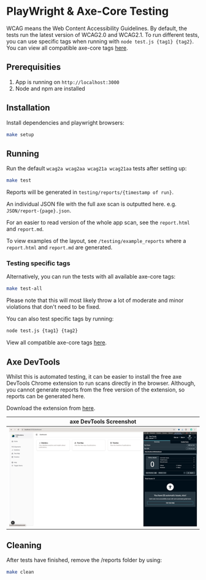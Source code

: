 # PlayWright & Axe-Core Testing

WCAG means the Web Content Accessibility Guidelines. By default, the tests run the latest version of WCAG2.0 and WCAG2.1. To run different tests, you can use specific tags when running with `node test.js {tag1} {tag2}`. You can view all compatible axe-core tags [here](https://www.deque.com/axe/core-documentation/api-documentation/#axecore-tags).


## Prerequisities

1. App is running on `http://localhost:3000`
2. Node and npm are installed

## Installation

Install dependencies and playwright browsers:

```bash
make setup
```

## Running

Run the default `wcag2a wcag2aa wcag21a wcag21aa` tests after setting up:

```bash
make test
```

Reports will be generated in `testing/reports/{timestamp of run}`.

An individual JSON file with the full axe scan is outputted here. e.g. `JSON/report-{page}.json`.

For an easier to read version of the whole app scan, see the `report.html` and `report.md`.

To view examples of the layout, see `/testing/example_reports` where a `report.html` and `report.md` are generated.


### Testing specific tags

Alternatively, you can run the tests with all available axe-core tags:

```bash
make test-all
```

Please note that this will most likely throw a lot of moderate and minor violations that don't need to be fixed.

You can also test specific tags by running:

```bash
node test.js {tag1} {tag2}
```

View all compatible axe-core tags [here](https://www.deque.com/axe/core-documentation/api-documentation/#axecore-tags).


## Axe DevTools

Whilst this is automated testing, it can be easier to install the free axe DevTools Chrome extension to run scans directly in the browser. Although, you cannot generate reports from the free version of the extension, so reports can be generated here.

Download the extension from [here](https://chromewebstore.google.com/detail/axe-devtools-web-accessib/lhdoppojpmngadmnindnejefpokejbdd).

| axe DevTools Screenshot |
| --- |
| ![axe devtools extension](./axe-tools-screenshot.png) |

## Cleaning

After tests have finished, remove the /reports folder by using:

```bash
make clean
```